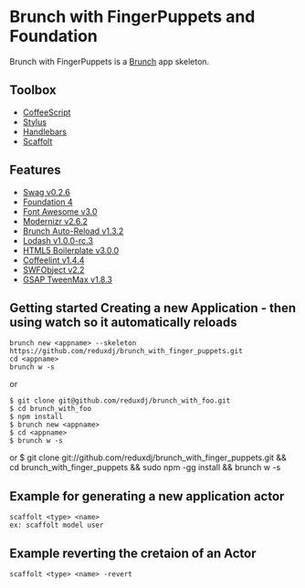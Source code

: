 # Brunch with FingerPuppets and Foundation


Brunch with FingerPuppets is a [Brunch](http://brunch.io/) app skeleton. 

## Toolbox

- [CoffeeScript](http://coffeescript.org/)
- [Stylus](http://learnboost.github.com/stylus/)
- [Handlebars](http://handlebarsjs.com/)
- [Scaffolt](https://github.com/jbaumbach/nodejs-scaffolding/)

## Features

- [Swag v0.2.6](https://github.com/elving/swag)
- [Foundation 4](http://foundation.zurb.com/)
- [Font Awesome v3.0](https://github.com/FortAwesome/Font-Awesome)
- [Modernizr v2.6.2](https://github.com/Modernizr/Modernizr)
- [Brunch Auto-Reload v1.3.2](https://github.com/brunch/auto-reload-brunch)
- [Lodash v1.0.0-rc.3](https://github.com/bestiejs/lodash)
- [HTML5 Boilerplate v3.0.0](https://github.com/h5bp/html5-boilerplate)
- [Coffeelint v1.4.4](https://github.com/ilkosta/coffeelint-brunch)
- [SWFObject v2.2](http://code.google.com/p/swfobject/)
- [GSAP TweenMax v1.8.3](http://www.greensock.com/tweenlite/)


## Getting started Creating a new Application - then using watch so it automatically reloads

    brunch new <appname> --skeleton https://github.com/reduxdj/brunch_with_finger_puppets.git
    cd <appname>
    brunch w -s
    
or

    $ git clone git@github.com/reduxdj/brunch_with_foo.git
    $ cd brunch_with_foo
    $ npm install
    $ brunch new <appname>
    $ cd <appname>
    $ brunch w -s

or
    $ git clone git://github.com/reduxdj/brunch_with_finger_puppets.git && cd brunch_with_finger_puppets && sudo npm -gg install && brunch w -s

## Example for generating a new application actor

    scaffolt <type> <name>
    ex: scaffolt model user

## Example reverting the cretaion of an Actor
    scaffolt <type> <name> -revert
